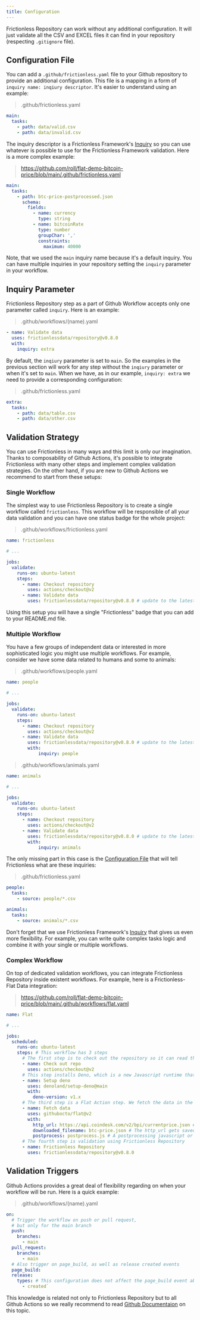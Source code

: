 ```yaml
---
title: Configuration
---
```


Frictionless Repository can work without any additional configuration. It will just validate all the CSV and EXCEL files it can find in your repository (respecting `.gitignore` file).

## Configuration File

You can add a `.github/frictionless.yaml` file to your Github repository to provide an additional configuration. This file is a mapping in a form of `inquiry name: inqiury descriptor`. It's easier to understand using an example:

> .github/frictionless.yaml

```yaml
main:
  tasks:
    - path: data/valid.csv
    - path: data/invalid.csv
```

The inquiry descriptor is a Frictionless Framework's [Inquiry](./inquiries.md) so you can use whatever is possible to use for the Frictionless Framework validation. Here is a more complex example:

> https://github.com/roll/flat-demo-bitcoin-price/blob/main/.github/frictionless.yaml

```yaml
main:
  tasks:
    - path: btc-price-postprocessed.json
      schema:
        fields:
          - name: currency
            type: string
          - name: bitcoinRate
            type: number
            groupChar: ','
            constraints:
              maximum: 40000
```

Note, that we used the `main` inquiry name because it's a default inquiry. You can have multiple inquiries in your repository setting the `inquiry` parameter in your workflow.

## Inquiry Parameter

Frictionless Repository step as a part of Github Workflow accepts only one parameter called `inquiry`. Here is an example:

> .github/workflows/(name).yaml

```yaml
- name: Validate data
  uses: frictionlessdata/repository@v0.8.0
  with:
    inquiry: extra
```

By default, the `inqiury` parameter is set to `main`. So the examples in the previous section will work for any step without the `inqiury` parameter or when it's set to `main`. When we have, as in our example, `inquiry: extra` we need to provide a corresponding configuration:

> .github/frictionless.yaml

```yaml
extra:
  tasks:
    - path: data/table.csv
    - path: data/other.csv
```

## Validation Strategy

You can use Frictionless in many ways and this limit is only our imagination. Thanks to composability of Github Actions, it's possible to integrate Frictionless with many other steps and implement complex validation strategies. On the other hand, if you are new to Github Actions we recommend to start from these setups:

### Single Workflow

The simplest way to use Frictionless Repository is to create a single workflow called `frictionless`. This workflow will be responsible of all your data validation and you can have one status badge for the whole project:

> .github/workflows/frictionless.yaml

```yaml
name: frictionless

# ...

jobs:
  validate:
    runs-on: ubuntu-latest
    steps:
      - name: Checkout repository
        uses: actions/checkout@v2
      - name: Validate data
        uses: frictionlessdata/repository@v0.8.0 # update to the latest version
```

Using this setup you will have a single "Frictionless" badge that you can add to your README.md file.

### Multiple Workflow

You have a few groups of independent data or interested in more sophisticated logic you might use multiple workflows. For example, consider we have some data related to humans and some to animals:

> .github/workflows/people.yaml

```yaml
name: people

# ...

jobs:
  validate:
    runs-on: ubuntu-latest
    steps:
      - name: Checkout repository
        uses: actions/checkout@v2
      - name: Validate data
        uses: frictionlessdata/repository@v0.8.0 # update to the latest version
        with:
            inquiry: people
```

> .github/workflows/animals.yaml

```yaml
name: animals

# ...

jobs:
  validate:
    runs-on: ubuntu-latest
    steps:
      - name: Checkout repository
        uses: actions/checkout@v2
      - name: Validate data
        uses: frictionlessdata/repository@v0.8.0 # update to the latest version
        with:
            inquiry: animals
```

The only missing part in this case is the [Configuration File](#configuration-file) that will tell Frictionless what are these inquiries:

> .github/frictionless.yaml

```yaml
people:
  tasks:
    - source: people/*.csv

animals:
  tasks:
    - source: animals/*.csv
```

Don't forget that we use Frictionless Framework's [Inquiry](./inquiries.md) that gives us even more flexibility. For example, you can write quite complex tasks logic and combine it with your single or multiple workflows.

### Complex Workflow

On top of dedicated validation workflows, you can integrate Frictionless Repository inside existent workflows. For example, here is a Frictionless-Flat Data integration:

> https://github.com/roll/flat-demo-bitcoin-price/blob/main/.github/workflows/flat.yaml

```yaml
name: Flat

# ...

jobs:
  scheduled:
    runs-on: ubuntu-latest
    steps: # This workflow has 3 steps
      # The first step is to check out the repository so it can read the files inside of it and do other operations
      - name: Check out repo
        uses: actions/checkout@v2
      # This step installs Deno, which is a new Javascript runtime that improves on Node. We'll use it for postprocessing later
      - name: Setup deno
        uses: denoland/setup-deno@main
        with:
          deno-version: v1.x
      # The third step is a Flat Action step. We fetch the data in the http_url and save it as downloaded_filename
      - name: Fetch data
        uses: githubocto/flat@v2
        with:
          http_url: https://api.coindesk.com/v2/bpi/currentprice.json # The data to fetch every 5 minutes
          downloaded_filename: btc-price.json # The http_url gets saved and renamed in our repository as btc-price.json
          postprocess: postprocess.js # A postprocessing javascript or typescript file written in Deno
      # The fourth step is validation using Frictionless Repository
      - name: Frictionless Repository
        uses: frictionlessdata/repository@v0.8.0
```

## Validation Triggers

Github Actions provides a great deal of flexibility regarding on when your workflow will be run. Here is a quick example:

> .github/workflows/(name).yaml

```yaml
on:
  # Trigger the workflow on push or pull request,
  # but only for the main branch
  push:
    branches:
      - main
  pull_request:
    branches:
      - main
  # Also trigger on page_build, as well as release created events
  page_build:
  release:
    types: # This configuration does not affect the page_build event above
      - created`
```

This knowledge is related not only to Frictionless Repository but to all Github Actions so we really recommend to read [Github Documentaion](https://docs.github.com/en/actions/reference/events-that-trigger-workflows) on this topic.
